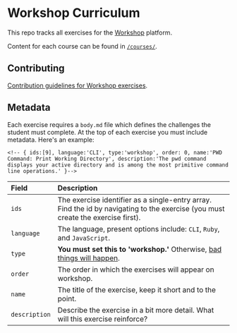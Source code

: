 # Workshop Curriculum

This repo tracks all exercises for the [Workshop](https://workshop.bloc.io) platform.

Content for each course can be found in [`/courses/`](https://github.com/Bloc/workshop-curriculum/tree/master/courses).

## Contributing

[Contribution guidelines for Workshop exercises](https://github.com/Bloc/workshop-curriculum/blob/master/CONTRIBUTING.md).

## Metadata

Each exercise requires a `body.md` file which defines the challenges the student must complete. At the top of each exercise you must include metadata. Here's an example:

```
<!-- { ids:[9], language:'CLI', type:'workshop', order: 0, name:'PWD Command: Print Working Directory', description:'The pwd command displays your active directory and is among the most primitive command line operations.' }-->
```

| Field | Description |
| :-- | :-- |
| `ids` | The exercise identifier as a single-entry array. Find the id by navigating to the exercise (you must create the exercise first). |
| `language` | The language, present options include: `CLI`, `Ruby`, and `JavaScript`. |
| `type` | **You must set this to 'workshop.'** Otherwise, [bad things will happen](http://i.kinja-img.com/gawker-media/image/upload/jhfgudv0sjqdxd2plxq6.gif). |
| `order` | The order in which the exercises will appear on workshop. |
| `name` | The title of the exercise, keep it short and to the point. |
| `description` | Describe the exercise in a bit more detail. What will this exercise reinforce? |
